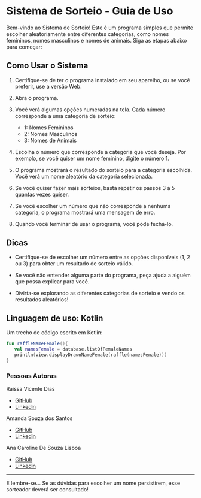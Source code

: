 # Sistema de Sorteio - Guia de Uso

Bem-vindo ao Sistema de Sorteio! Este é um programa simples que permite escolher aleatoriamente entre diferentes categorias, como nomes femininos, nomes masculinos e nomes de animais.
Siga as etapas abaixo para começar:

## Como Usar o Sistema

1. Certifique-se de ter o programa instalado em seu aparelho, ou se você preferir, use a versão Web. 

2. Abra o programa.

3. Você verá algumas opções numeradas na tela. Cada número corresponde a uma categoria de sorteio:

    - 1: Nomes Femininos
    - 2: Nomes Masculinos
    - 3: Nomes de Animais

4. Escolha o número que corresponde à categoria que você deseja. Por exemplo, se você quiser um nome feminino, digite o número 1.

5. O programa mostrará o resultado do sorteio para a categoria escolhida. Você verá um nome aleatório da categoria selecionada.

6. Se você quiser fazer mais sorteios, basta repetir os passos 3 a 5 quantas vezes quiser.

7. Se você escolher um número que não corresponde a nenhuma categoria, o programa mostrará uma mensagem de erro.

8. Quando você terminar de usar o programa, você pode fechá-lo.

## Dicas

- Certifique-se de escolher um número entre as opções disponíveis (1, 2 ou 3) para obter um resultado de sorteio válido.

- Se você não entender alguma parte do programa, peça ajuda a alguém que possa explicar para você.

- Divirta-se explorando as diferentes categorias de sorteio e vendo os resultados aleatórios!

## Linguagem de uso: **Kotlin**
Um trecho de código escrito em Kotlin:
~~~kotlin
fun raffleNameFemale(){
   val namesFemale = database.listOfFemaleNames
   println(view.displayDrawnNameFemale(raffle(namesFemale)))
}
~~~
### **Pessoas Autoras**
Raissa Vicente Dias
* [GitHub](https://github.com/RaiVD)
* [Linkedin](https://www.linkedin.com/mwlite/in/raissa-vicente-86a3b2210)

Amanda Souza dos Santos
* [GitHub](https://github.com/AmandaSantos11?tab=repositories)
* [Linkedin](https://www.linkedin.com/in/amanda-souza-dos-santos-645410205/)

Ana Caroline De Souza Lisboa
* [GitHub](https://github.com/Ana-dev19?tab=repositories)
* [Linkedin](https://www.linkedin.com/in/ana-caroline-lisboa-583503217)

---

E lembre-se... Se as dúvidas para escolher um nome persistirem, esse sorteador deverá ser consultado!
